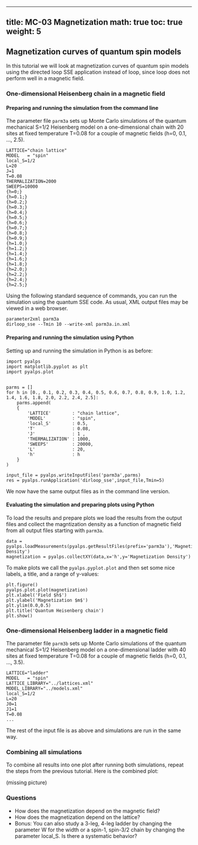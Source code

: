 
---
title: MC-03 Magnetization
math: true
toc: true
weight: 5
---

## Magnetization curves of quantum spin models

In this tutorial we will look at magnetization curves of quantum spin models using the directed loop SSE application instead of loop, since loop does not perform well in a magnetic field.

### One-dimensional Heisenberg chain in a magnetic field

#### Preparing and running the simulation from the command line

The parameter file `parm3a` sets up Monte Carlo simulations of the quantum mechanical S=1/2 Heisenberg model on a one-dimensional chain with 20 sites at fixed temperature T=0.08 for a couple of magnetic fields (h=0, 0.1, ..., 2.5).

    LATTICE="chain lattice" 
    MODEL   = "spin"
    local_S=1/2
    L=20
    J=1
    T=0.08
    THERMALIZATION=2000
    SWEEPS=10000
    {h=0;}
    {h=0.1;}
    {h=0.2;}
    {h=0.3;}
    {h=0.4;}
    {h=0.5;}
    {h=0.6;}
    {h=0.7;}
    {h=0.8;}
    {h=0.9;}
    {h=1.0;}
    {h=1.2;}
    {h=1.4;}
    {h=1.6;}
    {h=1.8;}
    {h=2.0;}
    {h=2.2;}
    {h=2.4;}
    {h=2.5;}
    
Using the following standard sequence of commands, you can run the simulation using the quantum SSE code. As usual, XML output files may be viewed in a web browser.

    parameter2xml parm3a
    dirloop_sse --Tmin 10 --write-xml parm3a.in.xml
    
#### Preparing and running the simulation using Python

Setting up and running the simulation in Python is as before:

    import pyalps
    import matplotlib.pyplot as plt
    import pyalps.plot


    parms = []
    for h in [0., 0.1, 0.2, 0.3, 0.4, 0.5, 0.6, 0.7, 0.8, 0.9, 1.0, 1.2, 1.4, 1.6, 1.8, 2.0, 2.2, 2.4, 2.5]:
        parms.append(
        { 
            'LATTICE'        : "chain lattice", 
            'MODEL'          : "spin",
            'local_S'        : 0.5,
            'T'              : 0.08,
            'J'              : 1 ,
            'THERMALIZATION' : 1000,
            'SWEEPS'         : 20000,
            'L'              : 20,
            'h'              : h
        }
    )

    input_file = pyalps.writeInputFiles('parm3a',parms)
    res = pyalps.runApplication('dirloop_sse',input_file,Tmin=5)
    
We now have the same output files as in the command line version.

#### Evaluating the simulation and preparing plots using Python

To load the results and prepare plots we load the results from the output files and collect the magntization density as a function of magnetic field from all output files starting with `parm3a`.

    data = pyalps.loadMeasurements(pyalps.getResultFiles(prefix='parm3a'),'Magnetization Density')
    magnetization = pyalps.collectXY(data,x='h',y='Magnetization Density')

To make plots we call the `pyalps.pyplot.plot` and then set some nice labels, a title, and a range of y-values:

    plt.figure()
    pyalps.plot.plot(magnetization)
    plt.xlabel('Field $h$')
    plt.ylabel('Magnetization $m$')
    plt.ylim(0.0,0.5)
    plt.title('Quantum Heisenberg chain')
    plt.show()
    
### One-dimensional Heisenberg ladder in a magnetic field

The parameter file `parm3b` sets up Monte Carlo simulations of the quantum mechanical S=1/2 Heisenberg model on a one-dimensional ladder with 40 sites at fixed temperature T=0.08 for a couple of magnetic fields (h=0, 0.1, ..., 3.5).

    LATTICE="ladder" 
    MODEL   = "spin"
    LATTICE_LIBRARY="../lattices.xml" 
    MODEL_LIBRARY="../models.xml"
    local_S=1/2
    L=20
    J0=1
    J1=1
    T=0.08
    ...
    
The rest of the input file is as above and simulations are run in the same way.

### Combining all simulations

To combine all results into one plot after running both simulations, repeat the steps from the previous tutorial. Here is the combined plot:

(missing picture)

### Questions

- How does the magnetization depend on the magnetic field?
- How does the magnetization depend on the lattice?
- Bonus: You can also study a 3-leg, 4-leg ladder by changing the parameter W for the width or a spin-1, spin-3/2 chain by changing the parameter local_S. Is there a systematic behavior?

